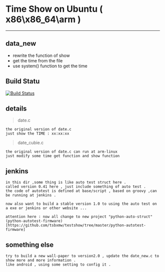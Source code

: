 # Time Show on Ubuntu ( x86\x86_64\arm )

--------

## data_new 

* rewrite the function of show 
* get the time from the file
* use system() function to get the time  

## Build Statu

[![Build Status](https://travis-ci.org/tsbxmw/c-_show_config.svg?branch=master)](https://travis-ci.org/tsbxmw/c-_show_config)


## details

> date.c
    
    the original version of date.c
    just show the TIME : xx:xx:xx 

> date_cubie.c

    the original version of date.c can run at arm-linux
    just modify some time get function and show function

## jenkins 

    in this dir ,some thing is like auto test struct here .
    called version 0.41 here , just include something of auto test .
    the code of autotest is defined at base/script , based on groovy ,can be running at jenkins .

    now also want to build a stable version 1.0 to using the auto test on a exe or jenkins or other website ...

    attention here : now all change to new project "python-auto-struct"
    (python-autotest-firmware)[https://github.com/tsbxmw/testshow/tree/master/python-autotest-firmware]

## something else

    try to build a new wall-paper to version2.0 , update the date_new.c to show more and more information .
    like android , using some setting to config it .
    


    